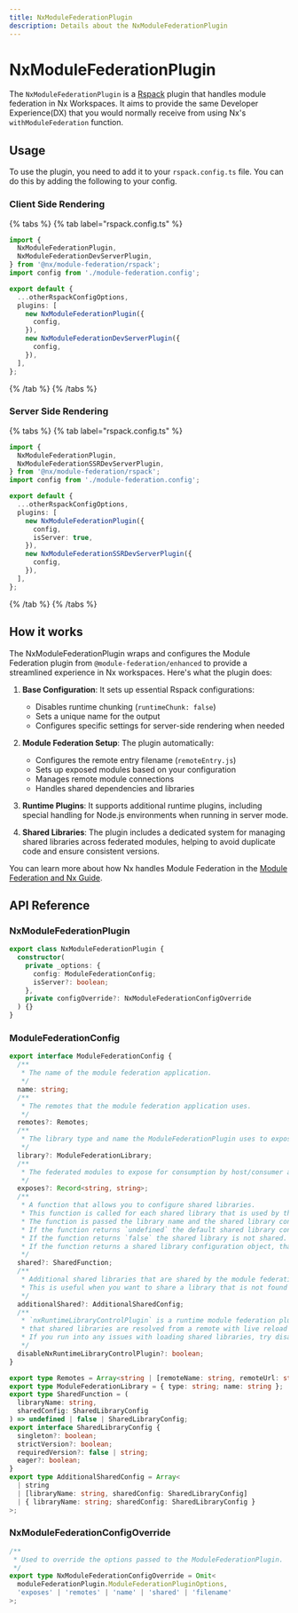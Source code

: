 ```yaml
---
title: NxModuleFederationPlugin
description: Details about the NxModuleFederationPlugin
---
```


# NxModuleFederationPlugin

The `NxModuleFederationPlugin` is a [Rspack](https://rspack.dev) plugin that handles module federation in Nx Workspaces. It aims to provide the same Developer Experience(DX) that you would normally receive from using Nx's `withModuleFederation` function.

## Usage

To use the plugin, you need to add it to your `rspack.config.ts` file. You can do this by adding the following to your config.

### Client Side Rendering

{% tabs %}
{% tab label="rspack.config.ts" %}

```ts
import {
  NxModuleFederationPlugin,
  NxModuleFederationDevServerPlugin,
} from '@nx/module-federation/rspack';
import config from './module-federation.config';

export default {
  ...otherRspackConfigOptions,
  plugins: [
    new NxModuleFederationPlugin({
      config,
    }),
    new NxModuleFederationDevServerPlugin({
      config,
    }),
  ],
};
```

{% /tab %}
{% /tabs %}

### Server Side Rendering

{% tabs %}
{% tab label="rspack.config.ts" %}

```ts
import {
  NxModuleFederationPlugin,
  NxModuleFederationSSRDevServerPlugin,
} from '@nx/module-federation/rspack';
import config from './module-federation.config';

export default {
  ...otherRspackConfigOptions,
  plugins: [
    new NxModuleFederationPlugin({
      config,
      isServer: true,
    }),
    new NxModuleFederationSSRDevServerPlugin({
      config,
    }),
  ],
};
```

{% /tab %}
{% /tabs %}

## How it works

The NxModuleFederationPlugin wraps and configures the Module Federation plugin from `@module-federation/enhanced` to provide a streamlined experience in Nx workspaces. Here's what the plugin does:

1. **Base Configuration**: It sets up essential Rspack configurations:

   - Disables runtime chunking (`runtimeChunk: false`)
   - Sets a unique name for the output
   - Configures specific settings for server-side rendering when needed

2. **Module Federation Setup**: The plugin automatically:

   - Configures the remote entry filename (`remoteEntry.js`)
   - Sets up exposed modules based on your configuration
   - Manages remote module connections
   - Handles shared dependencies and libraries

3. **Runtime Plugins**: It supports additional runtime plugins, including special handling for Node.js environments when running in server mode.

4. **Shared Libraries**: The plugin includes a dedicated system for managing shared libraries across federated modules, helping to avoid duplicate code and ensure consistent versions.

You can learn more about how Nx handles Module Federation in the [Module Federation and Nx Guide](/technologies/module-federation/concepts/module-federation-and-nx#nx-support-for-module-federation).

## API Reference

### NxModuleFederationPlugin

```ts
export class NxModuleFederationPlugin {
  constructor(
    private _options: {
      config: ModuleFederationConfig;
      isServer?: boolean;
    },
    private configOverride?: NxModuleFederationConfigOverride
  ) {}
}
```

### ModuleFederationConfig

```ts
export interface ModuleFederationConfig {
  /**
   * The name of the module federation application.
   */
  name: string;
  /**
   * The remotes that the module federation application uses.
   */
  remotes?: Remotes;
  /**
   * The library type and name the ModuleFederationPlugin uses to expose and load the federated modules.
   */
  library?: ModuleFederationLibrary;
  /**
   * The federated modules to expose for consumption by host/consumer applications.
   */
  exposes?: Record<string, string>;
  /**
   * A function that allows you to configure shared libraries.
   * This function is called for each shared library that is used by the module federation application.
   * The function is passed the library name and the shared library configuration.
   * If the function returns `undefined` the default shared library configuration is used.
   * If the function returns `false` the shared library is not shared.
   * If the function returns a shared library configuration object, that configuration is used.
   */
  shared?: SharedFunction;
  /**
   * Additional shared libraries that are shared by the module federation application.
   * This is useful when you want to share a library that is not found as part of the direct dependencies of the application found in the Nx Graph.
   */
  additionalShared?: AdditionalSharedConfig;
  /**
   * `nxRuntimeLibraryControlPlugin` is a runtime module federation plugin to ensure
   * that shared libraries are resolved from a remote with live reload capabilities.
   * If you run into any issues with loading shared libraries, try disabling this option.
   */
  disableNxRuntimeLibraryControlPlugin?: boolean;
}

export type Remotes = Array<string | [remoteName: string, remoteUrl: string]>;
export type ModuleFederationLibrary = { type: string; name: string };
export type SharedFunction = (
  libraryName: string,
  sharedConfig: SharedLibraryConfig
) => undefined | false | SharedLibraryConfig;
export interface SharedLibraryConfig {
  singleton?: boolean;
  strictVersion?: boolean;
  requiredVersion?: false | string;
  eager?: boolean;
}
export type AdditionalSharedConfig = Array<
  | string
  | [libraryName: string, sharedConfig: SharedLibraryConfig]
  | { libraryName: string; sharedConfig: SharedLibraryConfig }
>;
```

### NxModuleFederationConfigOverride

```ts
/**
 * Used to override the options passed to the ModuleFederationPlugin.
 */
export type NxModuleFederationConfigOverride = Omit<
  moduleFederationPlugin.ModuleFederationPluginOptions,
  'exposes' | 'remotes' | 'name' | 'shared' | 'filename'
>;
```
